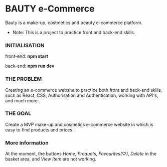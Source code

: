 # BAUTY e-Commerce

Bauty is a make-up, costmetics and beauty e-commerce platform. 

* Note: This is a project to practice front and back-end skills. 

### INITIALISATION

front-end: **npm start**

back-end: **npm run dev**

### THE PROBLEM 
Creating an e-commerce website to practice both front and back-end skills, such as React, CSS, Authorisation and Authentication, working with API's, and much more. 

### THE GOAL
Create a MVP make-up and cosmetics e-commerce website in which is easy to find products and prices.

### More information
At the moment, the buttons *Home*, *Products*, *Favourites(♡)*, *Delete* in the basket area, and *View Item* are not working. 
